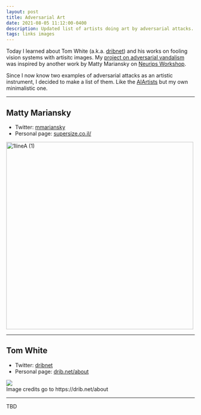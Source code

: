 ```yaml
---
layout: post
title: Adversarial Art
date: 2021-08-05 11:12:00-0400
description: Updated list of artists doing art by adversarial attacks. With examples!
tags: links images
---
```


Today I learned about Tom White (a.k.a. [dribnet](https://twitter.com/dribnet)) and his works on fooling vision systems with artisitc images. My [project on adversarial vandalism](/projects/adversarial_vandal/) was inspired by another work by Matty Mariansky on [Neurips Workshop](http://www.aiartonline.com/highlights-2020/matty-mariansky/). 

Since I now know two examples of adversarial attacks as an artistic instrument, I decided to make a list of them. Like the [AIArtists](https://aiartists.org/) but my own minimalistic one.

***

## Matty Mariansky
* Twitter: [mmariansky](https://twitter.com/mmariansky)
* Personal page: [supersize.co.il/](https://supersize.co.il/)

<a data-flickr-embed="true" href="https://www.flickr.com/photos/191143608@N06/50680063063/in/dateposted-public/" title="1lineA (1)"><img src="https://live.staticflickr.com/65535/50680063063_39210e1745.jpg" width="500" height="500" alt="1lineA (1)"></a><script async src="//embedr.flickr.com/assets/client-code.js" charset="utf-8"></script>

***

## Tom White
* Twitter: [dribnet](https://twitter.com/dribnet)
* Personal page: [drib.net/about](https://drib.net/about)

<div class="row mt-3">
    <div class="col-sm-8 mt-3 mt-md-0">
        <img class="img-fluid rounded z-depth-1" src="https://images.squarespace-cdn.com/content/v1/5c3518f55cfd7963746dd576/1569836890778-8LJ4VA64X3UUQT25BU3J/rabbit_square_1500_brighter.jpg?format=1500w">
    </div>
</div>
<div class="caption">
    Image credits go to https://drib.net/about
</div>

***

TBD
